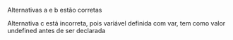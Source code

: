 Alternativas a e b estão corretas

Alternativa c está incorreta, pois variável definida com var, tem como valor undefined antes de ser declarada